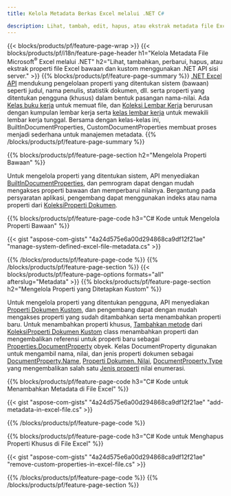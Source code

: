 ```yaml
---
title: Kelola Metadata Berkas Excel melalui .NET C#

description: Lihat, tambah, edit, hapus, atau ekstrak metadata file Excel hanya dengan beberapa baris C# kode
---
```

{{< blocks/products/pf/feature-page-wrap >}}
{{< blocks/products/pf/i18n/feature-page-header h1="Kelola Metadata File Microsoft<sup>&reg;</sup> Excel melalui .NET" h2="Lihat, tambahkan, perbarui, hapus, atau ekstrak properti file Excel bawaan dan kustom menggunakan .NET API sisi server." >}}
{{% blocks/products/pf/feature-page-summary %}}
[.NET Excel API](/cells/net/) mendukung pengelolaan properti yang ditentukan sistem (bawaan) seperti judul, nama penulis, statistik dokumen, dll. serta properti yang ditentukan pengguna (khusus) dalam bentuk pasangan nama-nilai. Ada [Kelas buku kerja](https://reference.aspose.com/cells/net/aspose.cells/workbook) untuk memuat file, dan [Koleksi Lembar Kerja](https://reference.aspose.com/cells/net/aspose.cells/worksheetcollection) berurusan dengan kumpulan lembar kerja serta [kelas lembar kerja](https://reference.aspose.com/cells/net/aspose.cells/worksheet) untuk mewakili lembar kerja tunggal. Bersama dengan kelas-kelas ini, BuiltInDocumentProperties, CustomDocumentProperties membuat proses menjadi sederhana untuk manajemen metadata. 
{{% /blocks/products/pf/feature-page-summary %}}

{{% blocks/products/pf/feature-page-section h2="Mengelola Properti Bawaan" %}}

Untuk mengelola properti yang ditentukan sistem, API menyediakan [BuiltInDocumentProperties](https://reference.aspose.com/cells/net/aspose.cells/workbook/properties/builtindocumentproperties), dan pemrogram dapat dengan mudah mengakses properti bawaan dan memperbarui nilainya. Bergantung pada persyaratan aplikasi, pengembang dapat menggunakan indeks atau nama properti dari [KoleksiProperti Dokumen](https://reference.aspose.com/cells/net/aspose.cells.properties/documentpropertycollection). 

{{% blocks/products/pf/feature-page-code h3="C# Kode untuk Mengelola Properti Bawaan" %}}

{{< gist "aspose-com-gists" "4a24d575e6a00d294868ca9df12f21ae" "manage-system-defined-excel-file-metadata.cs" >}}

{{% /blocks/products/pf/feature-page-code %}}
{{% /blocks/products/pf/feature-page-section %}}
{{< blocks/products/pf/feature-page-options formats="all" afterslug="Metadata" >}}
{{% blocks/products/pf/feature-page-section h2="Mengelola Properti yang Ditetapkan Kustom" %}}

Untuk mengelola properti yang ditentukan pengguna, API menyediakan [Properti Dokumen Kustom](https://reference.aspose.com/cells/net/aspose.cells/workbook/properties/customdocumentproperties), dan pengembang dapat dengan mudah mengakses properti yang sudah ditambahkan serta menambahkan properti baru. Untuk menambahkan properti khusus, [Tambahkan metode](https://reference.aspose.com/cells/net/aspose.cells.properties/customdocumentpropertycollection/methods/add/index) dari [KoleksiProperti Dokumen Kustom](https://reference.aspose.com/cells/net/aspose.cells.properties/customdocumentpropertycollection) class menambahkan properti dan mengembalikan referensi untuk properti baru sebagai [Properties.DocumentProperty](https://reference.aspose.com/cells/net/aspose.cells.properties/documentproperty) obyek. Kelas DocumentProperty digunakan untuk mengambil nama, nilai, dan jenis properti dokumen sebagai [DocumentProperty.Name](https://reference.aspose.com/cells/net/aspose.cells.properties/documentproperty/properties/name), [Properti Dokumen. Nilai](https://reference.aspose.com/cells/net/aspose.cells.properties/documentproperty/properties/value),  [DocumentProperty.Type](https://reference.aspose.com/cells/net/aspose.cells.properties/documentproperty/properties/type) yang mengembalikan salah satu [Jenis properti](https://reference.aspose.com/cells/net/aspose.cells.properties/propertytype) nilai enumerasi. 
 
{{% blocks/products/pf/feature-page-code h3="C# Kode untuk Menambahkan Metadata di File Excel" %}}

{{< gist "aspose-com-gists" "4a24d575e6a00d294868ca9df12f21ae" "add-metadata-in-excel-file.cs" >}}

{{% /blocks/products/pf/feature-page-code %}}


{{% blocks/products/pf/feature-page-code h3="C# Kode untuk Menghapus Properti Khusus di File Excel" %}}

{{< gist "aspose-com-gists" "4a24d575e6a00d294868ca9df12f21ae" "remove-custom-properties-in-excel-file.cs" >}}

{{% /blocks/products/pf/feature-page-code %}}
{{% /blocks/products/pf/feature-page-section %}}

